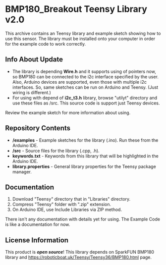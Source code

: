 BMP180_Breakout Teensy Library v2.0
========================================

This archive contains an Teensy library and example sketch showing how to use this sensor. The library must be installed onto your computer in order for the example code to work correctly.

Info About Update
-------------------
* The library is depending **Wire.h** and it supports using of pointers now, so BMP180 can be connected to the i2c interface specified by the user. Also, Arduino devices are supported, even those with multiple i2c interfaces. So, same sketches can be run on Arduino and Teensy. (Just wiring is different.)
* For using with depend of **i2c_t3.h** library, browse "utilyt" directory and use these files as /src. This source code is support just Teensy devices.

Review the example sketch for more information about using.

Repository Contents
-------------------

* **/examples** - Example sketches for the library (.ino). Run these from the Arduino IDE.
* **/src** - Source files for the library (.cpp, .h).
* **keywords.txt** - Keywords from this library that will be highlighted in the Arduino IDE.
* **library.properties** - General library properties for the Teensy package manager.

Documentation
--------------
1. Download "Teensy" directory that in "Libraries" directory.
2. Compress "Teensy" folder with ".zip" extension.
3. On Arduino IDE, use Include Libraries via ZIP method.

There isn't any documentation with details yet for using. The Example Code is like a documentation for now.


License Information
-------------------

This product is _**open source**_!
This library depends on SparkFUN BMP180 library and https://roboticboat.uk/Teensy/Teensy36/BMP180.html page.
